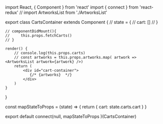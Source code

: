 import React, { Component } from 'react'
import { connect } from 'react-redux'
// import ArtworksList from './ArtworksList'


export class CartsContainer extends Component {
    // state = {
    //     cart: []
    // }

    // componentDidMount(){
    //     this.props.fetchCarts()
    // }
    
    render() {
        // console.log(this.props.carts)
        // const artworks = this.props.artworks.map( artwork => <ArtworksList artwork={artwork} />)
        return (
            <div id="cart-container">
               {/* {artworks}  */}
            </div>
        )
    }
}

const mapStateToProps = (state) => {
    return {
        cart: state.carts.cart
    }
}

export default connect(null, mapStateToProps )(CartsContainer)
